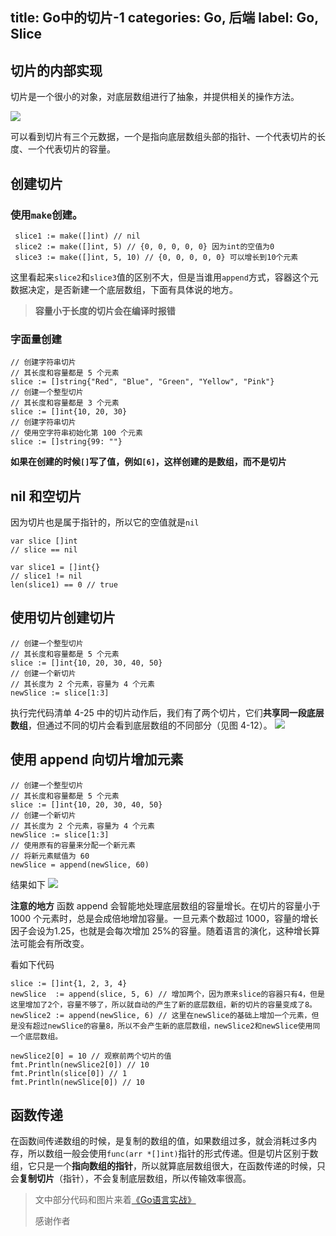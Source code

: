 title: Go中的切片-1
categories: Go, 后端
label: Go, Slice
---------------------------------------------

## 切片的内部实现
切片是一个很小的对象，对底层数组进行了抽象，并提供相关的操作方法。

![](/uploads/post/Go中的切片-1/1.png)

<!-- more -->

可以看到切片有三个元数据，一个是指向底层数组头部的指针、一个代表切片的长度、一个代表切片的容量。

## 创建切片
### 使用`make`创建。
```golang
 slice1 := make([]int) // nil
 slice2 := make([]int, 5) // {0, 0, 0, 0, 0} 因为int的空值为0
 slice3 := make([]int, 5, 10) // {0, 0, 0, 0, 0} 可以增长到10个元素
```
这里看起来`slice2`和`slice3`值的区别不大，但是当谁用`append`方式，容器这个元数据决定，是否新建一个底层数组，下面有具体说的地方。
> **容量小于长度的切片会在编译时报错**

### 字面量创建
```golang
// 创建字符串切片
// 其长度和容量都是 5 个元素
slice := []string{"Red", "Blue", "Green", "Yellow", "Pink"}
// 创建一个整型切片
// 其长度和容量都是 3 个元素
slice := []int{10, 20, 30}
// 创建字符串切片
// 使用空字符串初始化第 100 个元素
slice := []string{99: ""}
```

**如果在创建的时候`[]`写了值，例如`[6]`，这样创建的是数组，而不是切片**

## nil 和空切片
因为切片也是属于指针的，所以它的空值就是`nil`
```golang
var slice []int
// slice == nil

var slice1 = []int{}
// slice1 != nil
len(slice1) == 0 // true
```

## 使用切片创建切片

```golang
// 创建一个整型切片
// 其长度和容量都是 5 个元素
slice := []int{10, 20, 30, 40, 50}
// 创建一个新切片
// 其长度为 2 个元素，容量为 4 个元素
newSlice := slice[1:3]
```
执行完代码清单 4-25 中的切片动作后，我们有了两个切片，它们**共享同一段底层数组**，但通过不同的切片会看到底层数组的不同部分（见图 4-12）。
![](/uploads/post/Go中的切片-1/2.png)

## 使用 append 向切片增加元素
```golang
// 创建一个整型切片
// 其长度和容量都是 5 个元素
slice := []int{10, 20, 30, 40, 50}
// 创建一个新切片
// 其长度为 2 个元素，容量为 4 个元素
newSlice := slice[1:3]
// 使用原有的容量来分配一个新元素
// 将新元素赋值为 60
newSlice = append(newSlice, 60)
```
结果如下
![](/uploads/post/Go中的切片-1/3.png)

**注意的地方**
函数 append 会智能地处理底层数组的容量增长。在切片的容量小于 1000 个元素时，总是会成倍地增加容量。一旦元素个数超过 1000，容量的增长因子会设为1.25，也就是会每次增加 25%的容量。随着语言的演化，这种增长算法可能会有所改变。

看如下代码
```golang
slice := []int{1, 2, 3, 4}
newSlice  := append(slice, 5, 6) // 增加两个，因为原来slice的容器只有4，但是这里增加了2个，容量不够了，所以就自动的产生了新的底层数组，新的切片的容量变成了8。
newSlice2 := append(newSlice, 6) // 这里在newSlice的基础上增加一个元素，但是没有超过newSlice的容量8，所以不会产生新的底层数组，newSlice2和newSlice使用同一个底层数组。

newSlice2[0] = 10 // 观察前两个切片的值
fmt.Println(newSlice2[0]) // 10
fmt.Println(slice[0]) // 1
fmt.Println(newSlice[0]) // 10
```

## 函数传递
在函数间传递数组的时候，是复制的数组的值，如果数组过多，就会消耗过多内存，所以数组一般会使用`func(arr *[]int)`指针的形式传递。但是切片区别于数组，它只是一个**指向数组的指针**，所以就算底层数组很大，在函数传递的时候，只会**复制切片**（指针），不会复制底层数组，所以传输效率很高。


> 文中部分代码和图片来着[《Go语言实战》](https://book.douban.com/subject/27015617/)
>
> 感谢作者